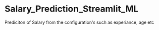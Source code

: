 # Salary_Prediction_Streamlit_ML
Prediciton of Salary from the configuration's such as experiance, age etc
